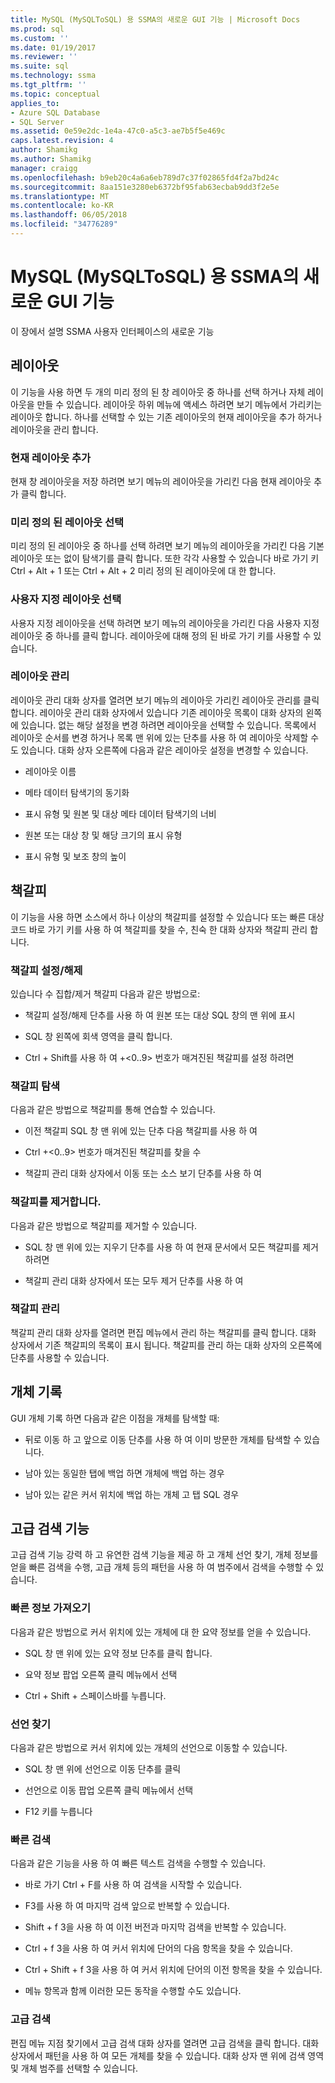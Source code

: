 ```yaml
---
title: MySQL (MySQLToSQL) 용 SSMA의 새로운 GUI 기능 | Microsoft Docs
ms.prod: sql
ms.custom: ''
ms.date: 01/19/2017
ms.reviewer: ''
ms.suite: sql
ms.technology: ssma
ms.tgt_pltfrm: ''
ms.topic: conceptual
applies_to:
- Azure SQL Database
- SQL Server
ms.assetid: 0e59e2dc-1e4a-47c0-a5c3-ae7b5f5e469c
caps.latest.revision: 4
author: Shamikg
ms.author: Shamikg
manager: craigg
ms.openlocfilehash: b9eb20c4a6a6eb789d7c37f02865fd4f2a7bd24c
ms.sourcegitcommit: 8aa151e3280eb6372bf95fab63ecbab9dd3f2e5e
ms.translationtype: MT
ms.contentlocale: ko-KR
ms.lasthandoff: 06/05/2018
ms.locfileid: "34776289"
---
```

# <a name="new-gui-features-in-ssma-for-mysql-mysqltosql"></a>MySQL (MySQLToSQL) 용 SSMA의 새로운 GUI 기능
이 장에서 설명 SSMA 사용자 인터페이스의 새로운 기능  
  
## <a name="layouts"></a>레이아웃  
이 기능을 사용 하면 두 개의 미리 정의 된 창 레이아웃 중 하나를 선택 하거나 자체 레이아웃을 만들 수 있습니다. 레이아웃 하위 메뉴에 액세스 하려면 보기 메뉴에서 가리키는 레이아웃 합니다. 하나를 선택할 수 있는 기존 레이아웃의 현재 레이아웃을 추가 하거나 레이아웃을 관리 합니다.  
  
### <a name="add-current-layout"></a>현재 레이아웃 추가  
현재 창 레이아웃을 저장 하려면 보기 메뉴의 레이아웃을 가리킨 다음 현재 레이아웃 추가 클릭 합니다.  
  
### <a name="choose-predefined-layout"></a>미리 정의 된 레이아웃 선택  
미리 정의 된 레이아웃 중 하나를 선택 하려면 보기 메뉴의 레이아웃을 가리킨 다음 기본 레이아웃 또는 없이 탐색기를 클릭 합니다. 또한 각각 사용할 수 있습니다 바로 가기 키 Ctrl + Alt + 1 또는 Ctrl + Alt + 2 미리 정의 된 레이아웃에 대 한 합니다.  
  
### <a name="choose-user-defined-layout"></a>사용자 지정 레이아웃 선택  
사용자 지정 레이아웃을 선택 하려면 보기 메뉴의 레이아웃을 가리킨 다음 사용자 지정 레이아웃 중 하나를 클릭 합니다. 레이아웃에 대해 정의 된 바로 가기 키를 사용할 수 있습니다.  
  
### <a name="manage-layouts"></a>레이아웃 관리  
레이아웃 관리 대화 상자를 열려면 보기 메뉴의 레이아웃 가리킨 레이아웃 관리를 클릭 합니다. 레이아웃 관리 대화 상자에서 있습니다 기존 레이아웃 목록이 대화 상자의 왼쪽에 있습니다. 없는 해당 설정을 변경 하려면 레이아웃을 선택할 수 있습니다. 목록에서 레이아웃 순서를 변경 하거나 목록 맨 위에 있는 단추를 사용 하 여 레이아웃 삭제할 수도 있습니다. 대화 상자 오른쪽에 다음과 같은 레이아웃 설정을 변경할 수 있습니다.  
  
-   레이아웃 이름  
  
-   메타 데이터 탐색기의 동기화  
  
-   표시 유형 및 원본 및 대상 메타 데이터 탐색기의 너비  
  
-   원본 또는 대상 창 및 해당 크기의 표시 유형  
  
-   표시 유형 및 보조 창의 높이  
  
## <a name="bookmarks"></a>책갈피  
이 기능을 사용 하면 소스에서 하나 이상의 책갈피를 설정할 수 있습니다 또는 빠른 대상 코드 바로 가기 키를 사용 하 여 책갈피를 찾을 수, 친숙 한 대화 상자와 책갈피 관리 합니다.  
  
### <a name="toggle-bookmark"></a>책갈피 설정/해제  
있습니다 수 집합/제거 책갈피 다음과 같은 방법으로:  
  
-   책갈피 설정/해제 단추를 사용 하 여 원본 또는 대상 SQL 창의 맨 위에 표시  
  
-   SQL 창 왼쪽에 회색 영역을 클릭 합니다.  
  
-   Ctrl + Shift를 사용 하 여 +&lt;0..9&gt; 번호가 매겨진된 책갈피를 설정 하려면  
  
### <a name="bookmark-navigation"></a>책갈피 탐색  
다음과 같은 방법으로 책갈피를 통해 연습할 수 있습니다.  
  
-   이전 책갈피 SQL 창 맨 위에 있는 단추 다음 책갈피를 사용 하 여  
  
-   Ctrl +&lt;0..9&gt; 번호가 매겨진된 책갈피를 찾을 수  
  
-   책갈피 관리 대화 상자에서 이동 또는 소스 보기 단추를 사용 하 여  
  
### <a name="removing-bookmark"></a>책갈피를 제거합니다.  
다음과 같은 방법으로 책갈피를 제거할 수 있습니다.  
  
-   SQL 창 맨 위에 있는 지우기 단추를 사용 하 여 현재 문서에서 모든 책갈피를 제거 하려면  
  
-   책갈피 관리 대화 상자에서 또는 모두 제거 단추를 사용 하 여  
  
### <a name="manage-bookmarks"></a>책갈피 관리  
책갈피 관리 대화 상자를 열려면 편집 메뉴에서 관리 하는 책갈피를 클릭 합니다. 대화 상자에서 기존 책갈피의 목록이 표시 됩니다. 책갈피를 관리 하는 대화 상자의 오른쪽에 단추를 사용할 수 있습니다.  
  
## <a name="object-history"></a>개체 기록  
GUI 개체 기록 하면 다음과 같은 이점을 개체를 탐색할 때:  
  
-   뒤로 이동 하 고 앞으로 이동 단추를 사용 하 여 이미 방문한 개체를 탐색할 수 있습니다.  
  
-   남아 있는 동일한 탭에 백업 하면 개체에 백업 하는 경우  
  
-   남아 있는 같은 커서 위치에 백업 하는 개체 고 탭 SQL 경우  
  
## <a name="advanced-search-capabilities"></a>고급 검색 기능  
고급 검색 기능 강력 하 고 유연한 검색 기능을 제공 하 고 개체 선언 찾기, 개체 정보를 얻을 빠른 검색을 수행, 고급 개체 등의 패턴을 사용 하 여 범주에서 검색을 수행할 수 있습니다.  
  
### <a name="get-quick-information"></a>빠른 정보 가져오기  
다음과 같은 방법으로 커서 위치에 있는 개체에 대 한 요약 정보를 얻을 수 있습니다.  
  
-   SQL 창 맨 위에 있는 요약 정보 단추를 클릭 합니다.  
  
-   요약 정보 팝업 오른쪽 클릭 메뉴에서 선택  
  
-   Ctrl + Shift + 스페이스바를 누릅니다.  
  
### <a name="find-declaration"></a>선언 찾기  
다음과 같은 방법으로 커서 위치에 있는 개체의 선언으로 이동할 수 있습니다.  
  
-   SQL 창 맨 위에 선언으로 이동 단추를 클릭  
  
-   선언으로 이동 팝업 오른쪽 클릭 메뉴에서 선택  
  
-   F12 키를 누릅니다  
  
### <a name="quick-search"></a>빠른 검색  
다음과 같은 기능을 사용 하 여 빠른 텍스트 검색을 수행할 수 있습니다.  
  
-   바로 가기 Ctrl + F를 사용 하 여 검색을 시작할 수 있습니다.  
  
-   F3를 사용 하 여 마지막 검색 앞으로 반복할 수 있습니다.  
  
-   Shift + f 3을 사용 하 여 이전 버전과 마지막 검색을 반복할 수 있습니다.  
  
-   Ctrl + f 3을 사용 하 여 커서 위치에 단어의 다음 항목을 찾을 수 있습니다.  
  
-   Ctrl + Shift + f 3을 사용 하 여 커서 위치에 단어의 이전 항목을 찾을 수 있습니다.  
  
-   메뉴 항목과 함께 이러한 모든 동작을 수행할 수도 있습니다.  
  
### <a name="advanced-search"></a>고급 검색  
편집 메뉴 지점 찾기에서 고급 검색 대화 상자를 열려면 고급 검색을 클릭 합니다. 대화 상자에서 패턴을 사용 하 여 모든 개체를 찾을 수 있습니다. 대화 상자 맨 위에 검색 영역 및 개체 범주를 선택할 수 있습니다.  
  
